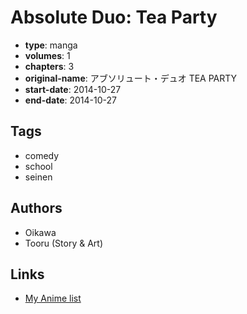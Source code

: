 # Absolute Duo: Tea Party

-   **type**: manga
-   **volumes**: 1
-   **chapters**: 3
-   **original-name**: アブソリュート・デュオ TEA PARTY
-   **start-date**: 2014-10-27
-   **end-date**: 2014-10-27

## Tags

-   comedy
-   school
-   seinen

## Authors

-   Oikawa
-   Tooru (Story & Art)

## Links

-   [My Anime list](https://myanimelist.net/manga/87720/Absolute_Duo__Tea_Party)
